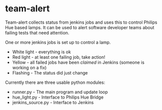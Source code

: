 # team-alert
Team-alert collects status from jenkins jobs and uses this to control Philips Hue based lamps. It can be used to alert software developer teams about failing tests that need attention.

One or more jenkins jobs is set up to control a lamp.

* White light - everything is ok
* Red light - at least one failing job, take action!
* Yellow - all failed jobs have been *claimed* in Jenkins (someone is working on a fix)
* Flashing - The status did just change

Currently there are three usable python modules:

* runner.py - The main program and update loop
* hue_light.py - Interface to Philips Hue Bridge
* jenkins_source.py - Interface to Jenkins
